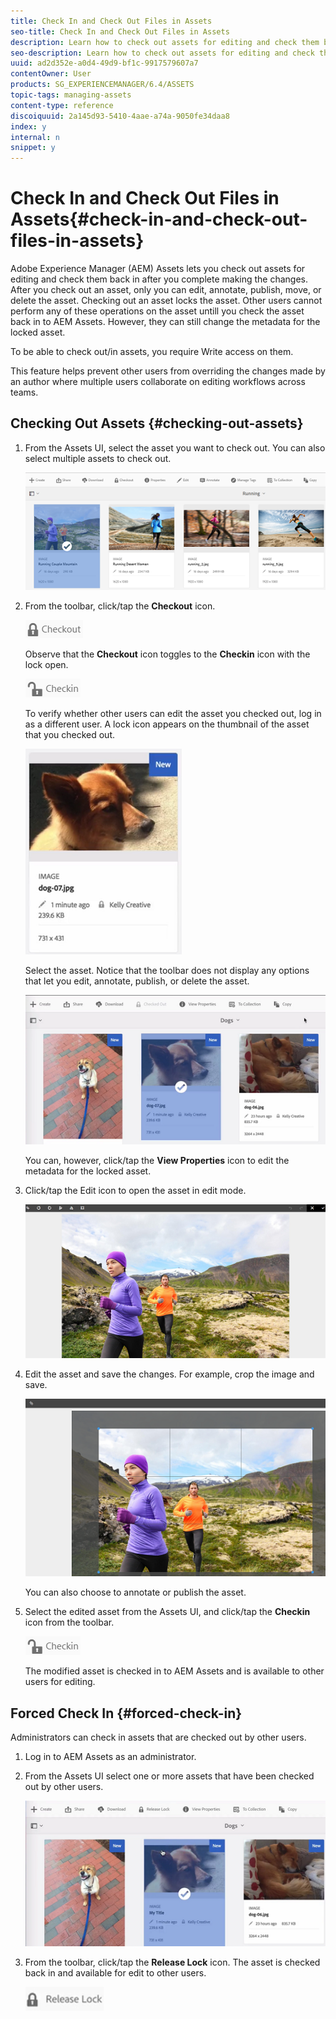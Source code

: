 ```yaml
---
title: Check In and Check Out Files in Assets
seo-title: Check In and Check Out Files in Assets
description: Learn how to check out assets for editing and check them back in after the changes are complete.
seo-description: Learn how to check out assets for editing and check them back in after the changes are complete.
uuid: ad2d352e-a0d4-49d9-bf1c-9917579607a7
contentOwner: User
products: SG_EXPERIENCEMANAGER/6.4/ASSETS
topic-tags: managing-assets
content-type: reference
discoiquuid: 2a145d93-5410-4aae-a74a-9050fe34daa8
index: y
internal: n
snippet: y
---
```


# Check In and Check Out Files in Assets{#check-in-and-check-out-files-in-assets}

Adobe Experience Manager (AEM) Assets lets you check out assets for editing and check them back in after you complete making the changes. After you check out an asset, only you can edit, annotate, publish, move, or delete the asset. Checking out an asset locks the asset. Other users cannot perform any of these operations on the asset untill you check the asset back in to AEM Assets. However, they can still change the metadata for the locked asset.

To be able to check out/in assets, you require Write access on them.

This feature helps prevent other users from overriding the changes made by an author where multiple users collaborate on editing workflows across teams.

## Checking Out Assets {#checking-out-assets}

1. From the Assets UI, select the asset you want to check out. You can also select multiple assets to check out.

   ![](assets/chlimage_1-429.png)

1. From the toolbar, click/tap the **Checkout** icon.

   ![](assets/chlimage_1-430.png)

   Observe that the **Checkout** icon toggles to the **Checkin** icon with the lock open.

   ![](assets/chlimage_1-431.png)

   To verify whether other users can edit the asset you checked out, log in as a different user. A lock icon appears on the thumbnail of the asset that you checked out.

   ![](assets/chlimage_1-432.png)

   Select the asset. Notice that the toolbar does not display any options that let you edit, annotate, publish, or delete the asset.

   ![](assets/chlimage_1-433.png)

   You can, however, click/tap the **View Properties** icon to edit the metadata for the locked asset.

1. Click/tap the Edit icon to open the asset in edit mode.

   ![](assets/chlimage_1-434.png)

1. Edit the asset and save the changes. For example, crop the image and save. 

   ![](assets/chlimage_1-435.png)

   You can also choose to annotate or publish the asset.

1. Select the edited asset from the Assets UI, and click/tap the **Checkin** icon from the toolbar.

   ![](assets/chlimage_1-436.png)

   The modified asset is checked in to AEM Assets and is available to other users for editing.

## Forced Check In {#forced-check-in}

Administrators can check in assets that are checked out by other users.

1. Log in to AEM Assets as an administrator.
1. From the Assets UI select one or more assets that have been checked out by other users.

   ![](assets/chlimage_1-437.png)

1. From the toolbar, click/tap the **Release Lock** icon. The asset is checked back in and available for edit to other users.

   ![](assets/chlimage_1-438.png)

